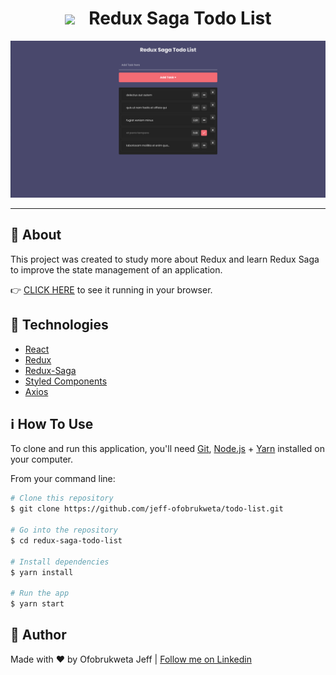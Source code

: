 <h1 style="text-align: center">
  <img src="https://raw.githubusercontent.com/redux-saga/redux-saga/master/logo/0800/Redux-Saga-Logo.png" width="75px">
  <span style="margin-left: 16px">Redux Saga Todo List</span>
</h1>


<div style="text-align: center">
    <img alt="App Screenshot" src="images/todo-saga-1.png">
</div>

---

## :page_with_curl: About

This project was created to study more about Redux and learn Redux Saga to improve the state management of an application.

👉 [CLICK HERE](https://github.com/jeff-ofobrukweta/todo-list) to see it running in your browser.

## :rocket: Technologies

- [React](https://reactjs.org/)
- [Redux](https://redux.js.org/)
- [Redux-Saga](https://redux-saga.js.org/)
- [Styled Components](https://www.styled-components.com/)
- [Axios](https://github.com/axios/axios)

## :information_source: How To Use

To clone and run this application, you'll need [Git](https://git-scm.com), [Node.js][nodejs] + [Yarn][yarn] installed on your computer.

From your command line:

```bash
# Clone this repository
$ git clone https://github.com/jeff-ofobrukweta/todo-list.git

# Go into the repository
$ cd redux-saga-todo-list

# Install dependencies
$ yarn install

# Run the app
$ yarn start
```

## :man: Author

Made with ♥ by Ofobrukweta Jeff | [Follow me on Linkedin](https://www.linkedin.com/in/ofobrukweta-jeff-207506136/)

[nodejs]: https://nodejs.org/
[yarn]: https://yarnpkg.com/
[vc]: https://code.visualstudio.com/
